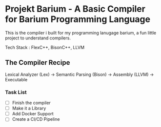 # Projekt Barium - A Basic Compiler for Barium Programming Language

This is the compiler i built for my programming lanugage barium, a fun little project to understand compilers.

Tech Stack : FlexC++, BisonC++, LLVM

## The Compiler Recipe

Lexical Analyzer (Lex) -> Semantic Parsing (Bison) -> Assembly (LLVM) -> Executable


### Task List

- [ ] Finish the compiler
- [ ] Make it a Library
- [ ] Add Docker Support
- [ ] Create a CI/CD Pipeline